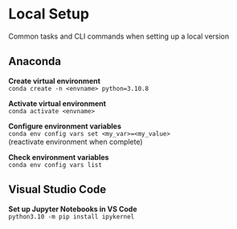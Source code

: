 # Local Setup
Common tasks and CLI commands when setting up a local version

## Anaconda
**Create virtual environment**  
```conda create -n <envname> python=3.10.8```  

**Activate virtual environment**  
`conda activate <envname>`  

**Configure environment variables**  
`conda env config vars set <my_var>=<my_value>`  
(reactivate environment when complete)  

**Check environment variables**  
`conda env config vars list`  

## Visual Studio Code
**Set up Jupyter Notebooks in VS Code**  
`python3.10 -m pip install ipykernel`  
